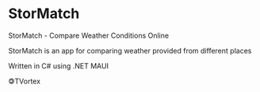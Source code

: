 # StorMatch
StorMatch - Compare Weather Conditions Online

StorMatch is an app for comparing weather provided from different places

Written in C# using .NET MAUI

🄯TVortex
